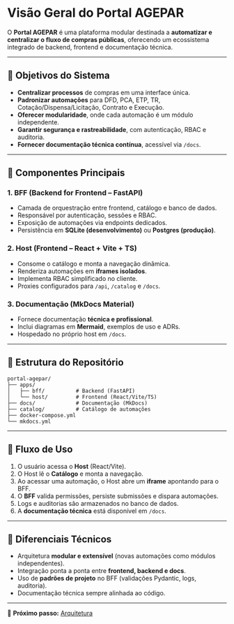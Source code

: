 # Visão Geral do Portal AGEPAR

O **Portal AGEPAR** é uma plataforma modular destinada a **automatizar e centralizar o fluxo de compras públicas**, oferecendo um ecossistema integrado de backend, frontend e documentação técnica.

---

## 🎯 Objetivos do Sistema

- **Centralizar processos** de compras em uma interface única.  
- **Padronizar automações** para DFD, PCA, ETP, TR, Cotação/Dispensa/Licitação, Contrato e Execução.  
- **Oferecer modularidade**, onde cada automação é um módulo independente.  
- **Garantir segurança e rastreabilidade**, com autenticação, RBAC e auditoria.  
- **Fornecer documentação técnica contínua**, acessível via `/docs`.  

---

## 🧩 Componentes Principais

### **1. BFF (Backend for Frontend – FastAPI)**
- Camada de orquestração entre frontend, catálogo e banco de dados.  
- Responsável por autenticação, sessões e RBAC.  
- Exposição de automações via endpoints dedicados.  
- Persistência em **SQLite (desenvolvimento)** ou **Postgres (produção)**.  

### **2. Host (Frontend – React + Vite + TS)**
- Consome o catálogo e monta a navegação dinâmica.  
- Renderiza automações em **iframes isolados**.  
- Implementa RBAC simplificado no cliente.  
- Proxies configurados para `/api`, `/catalog` e `/docs`.  

### **3. Documentação (MkDocs Material)**
- Fornece documentação **técnica e profissional**.  
- Inclui diagramas em **Mermaid**, exemplos de uso e ADRs.  
- Hospedado no próprio host em `/docs`.  

---

## 📂 Estrutura do Repositório

```plaintext
portal-agepar/
├── apps/
│   ├── bff/          # Backend (FastAPI)
│   └── host/         # Frontend (React/Vite/TS)
├── docs/             # Documentação (MkDocs)
├── catalog/          # Catálogo de automações
├── docker-compose.yml
└── mkdocs.yml
````

---

## 🔄 Fluxo de Uso

1. O usuário acessa o **Host** (React/Vite).
2. O Host lê o **Catálogo** e monta a navegação.
3. Ao acessar uma automação, o Host abre um **iframe** apontando para o BFF.
4. O **BFF** valida permissões, persiste submissões e dispara automações.
5. Logs e auditorias são armazenados no banco de dados.
6. A **documentação técnica** está disponível em `/docs`.

---

## 🚀 Diferenciais Técnicos

* Arquitetura **modular e extensível** (novas automações como módulos independentes).
* Integração ponta a ponta entre **frontend, backend e docs**.
* Uso de **padrões de projeto** no BFF (validações Pydantic, logs, auditoria).
* Documentação técnica sempre alinhada ao código.

---

📖 **Próximo passo:** [Arquitetura](arquitetura.md)
